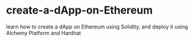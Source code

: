 # create-a-dApp-on-Ethereum
learn how to create a dApp on Ethereum using Solidity, and deploy it using Alchemy Platform and Hardhat
